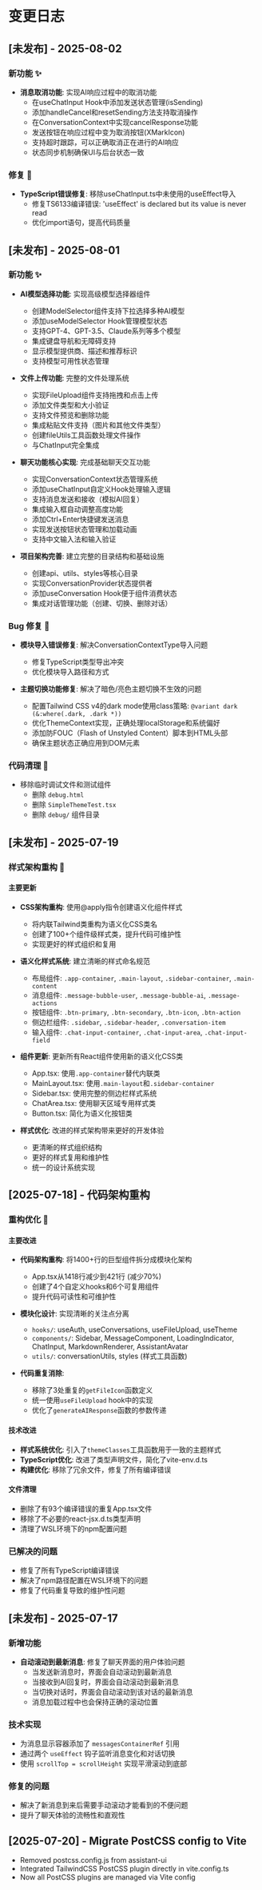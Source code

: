 # 变更日志

## [未发布] - 2025-08-02

### 新功能 ✨

- **消息取消功能**: 实现AI响应过程中的取消功能
  - 在useChatInput Hook中添加发送状态管理(isSending)
  - 添加handleCancel和resetSending方法支持取消操作
  - 在ConversationContext中实现cancelResponse功能
  - 发送按钮在响应过程中变为取消按钮(XMarkIcon)
  - 支持超时跟踪，可以正确取消正在进行的AI响应
  - 状态同步机制确保UI与后台状态一致

### 修复 🐛

- **TypeScript错误修复**: 移除useChatInput.ts中未使用的useEffect导入
  - 修复TS6133编译错误: 'useEffect' is declared but its value is never read
  - 优化import语句，提高代码质量

## [未发布] - 2025-08-01

### 新功能 ✨

- **AI模型选择功能**: 实现高级模型选择器组件
  - 创建ModelSelector组件支持下拉选择多种AI模型
  - 添加useModelSelector Hook管理模型状态
  - 支持GPT-4、GPT-3.5、Claude系列等多个模型
  - 集成键盘导航和无障碍支持
  - 显示模型提供商、描述和推荐标识
  - 支持模型可用性状态管理

- **文件上传功能**: 完整的文件处理系统
  - 实现FileUpload组件支持拖拽和点击上传
  - 添加文件类型和大小验证
  - 支持文件预览和删除功能
  - 集成粘贴文件支持（图片和其他文件类型）
  - 创建fileUtils工具函数处理文件操作
  - 与ChatInput完全集成

- **聊天功能核心实现**: 完成基础聊天交互功能
  - 实现ConversationContext状态管理系统
  - 添加useChatInput自定义Hook处理输入逻辑
  - 支持消息发送和接收（模拟AI回复）
  - 集成输入框自动调整高度功能
  - 添加Ctrl+Enter快捷键发送消息
  - 实现发送按钮状态管理和加载动画
  - 支持中文输入法和输入验证

- **项目架构完善**: 建立完整的目录结构和基础设施
  - 创建api、utils、styles等核心目录
  - 实现ConversationProvider状态提供者
  - 添加useConversation Hook便于组件消费状态
  - 集成对话管理功能（创建、切换、删除对话）

### Bug 修复 🐛

- **模块导入错误修复**: 解决ConversationContextType导入问题
  - 修复TypeScript类型导出冲突
  - 优化模块导入路径和方式

- **主题切换功能修复**: 解决了暗色/亮色主题切换不生效的问题
  - 配置Tailwind CSS v4的dark mode使用class策略: `@variant dark (&:where(.dark, .dark *))`
  - 优化ThemeContext实现，正确处理localStorage和系统偏好
  - 添加防FOUC（Flash of Unstyled Content）脚本到HTML头部
  - 确保主题状态正确应用到DOM元素

### 代码清理 🧹

- 移除临时调试文件和测试组件
  - 删除 `debug.html`
  - 删除 `SimpleThemeTest.tsx`
  - 删除 `debug/` 组件目录

## [未发布] - 2025-07-19

### 样式架构重构 🎨

#### 主要更新

- **CSS架构重构**: 使用@apply指令创建语义化组件样式
  - 将内联Tailwind类重构为语义化CSS类名
  - 创建了100+个组件级样式类，提升代码可维护性
  - 实现更好的样式组织和复用

- **语义化样式系统**: 建立清晰的样式命名规范
  - 布局组件: `.app-container`, `.main-layout`, `.sidebar-container`, `.main-content`
  - 消息组件: `.message-bubble-user`, `.message-bubble-ai`, `.message-actions`
  - 按钮组件: `.btn-primary`, `.btn-secondary`, `.btn-icon`, `.btn-action`
  - 侧边栏组件: `.sidebar`, `.sidebar-header`, `.conversation-item`
  - 输入组件: `.chat-input-container`, `.chat-input-area`, `.chat-input-field`

- **组件更新**: 更新所有React组件使用新的语义化CSS类
  - App.tsx: 使用`.app-container`替代内联类
  - MainLayout.tsx: 使用`.main-layout`和`.sidebar-container`
  - Sidebar.tsx: 使用完整的侧边栏样式系统
  - ChatArea.tsx: 使用聊天区域专用样式类
  - Button.tsx: 简化为语义化按钮类

- **样式优化**: 改进的样式架构带来更好的开发体验
  - 更清晰的样式组织结构
  - 更好的样式复用和维护性
  - 统一的设计系统实现

## [2025-07-18] - 代码架构重构

### 重构优化 🎯

#### 主要改进

- **代码架构重构**: 将1400+行的巨型组件拆分成模块化架构
  - App.tsx从1418行减少到421行 (减少70%)
  - 创建了4个自定义hooks和6个可复用组件
  - 提升代码可读性和可维护性

- **模块化设计**: 实现清晰的关注点分离
  - `hooks/`: useAuth, useConversations, useFileUpload, useTheme
  - `components/`: Sidebar, MessageComponent, LoadingIndicator, ChatInput, MarkdownRenderer, AssistantAvatar
  - `utils/`: conversationUtils, styles (样式工具函数)

- **代码重复消除**:
  - 移除了3处重复的`getFileIcon`函数定义
  - 统一使用`useFileUpload` hook中的实现
  - 优化了`generateAIResponse`函数的参数传递

#### 技术改进

- **样式系统优化**: 引入了`themeClasses`工具函数用于一致的主题样式
- **TypeScript优化**: 改进了类型声明文件，简化了vite-env.d.ts
- **构建优化**: 移除了冗余文件，修复了所有编译错误

#### 文件清理

- 删除了有93个编译错误的重复App.tsx文件
- 移除了不必要的react-jsx.d.ts类型声明
- 清理了WSL环境下的npm配置问题

### 已解决的问题

- 修复了所有TypeScript编译错误
- 解决了npm路径配置在WSL环境下的问题
- 修复了代码重复导致的维护性问题

## [未发布] - 2025-07-17

### 新增功能

- **自动滚动到最新消息**: 修复了聊天界面的用户体验问题
  - 当发送新消息时，界面会自动滚动到最新消息
  - 当接收到AI回复时，界面会自动滚动到最新消息  
  - 当切换对话时，界面会自动滚动到该对话的最新消息
  - 消息加载过程中也会保持正确的滚动位置

### 技术实现

- 为消息显示容器添加了 `messagesContainerRef` 引用
- 通过两个 `useEffect` 钩子监听消息变化和对话切换
- 使用 `scrollTop = scrollHeight` 实现平滑滚动到底部

### 修复的问题

- 解决了新消息到来后需要手动滚动才能看到的不便问题
- 提升了聊天体验的流畅性和直观性

## [2025-07-20] - Migrate PostCSS config to Vite

- Removed postcss.config.js from assistant-ui
- Integrated TailwindCSS PostCSS plugin directly in vite.config.ts
- Now all PostCSS plugins are managed via Vite config
